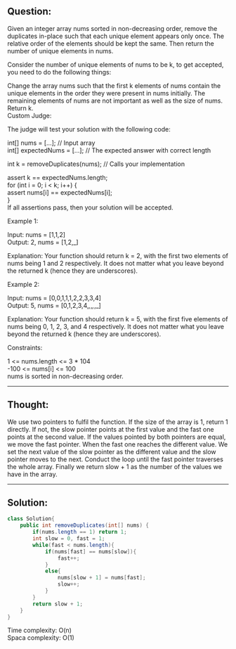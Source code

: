 ## Question:

Given an integer array nums sorted in non-decreasing order, remove the duplicates in-place such that each unique element appears only once. The relative order of the elements should be kept the same. Then return the number of unique elements in nums.

Consider the number of unique elements of nums to be k, to get accepted, you need to do the following things:

Change the array nums such that the first k elements of nums contain the unique elements in the order they were present in nums initially. The remaining elements of nums are not important as well as the size of nums.
Return k.  
Custom Judge:

The judge will test your solution with the following code:

int[] nums = [...]; // Input array  
int[] expectedNums = [...]; // The expected answer with correct length

int k = removeDuplicates(nums); // Calls your implementation

assert k == expectedNums.length;  
for (int i = 0; i < k; i++) {  
    assert nums[i] == expectedNums[i];  
}  
If all assertions pass, then your solution will be accepted.  
 
Example 1:

Input: nums = [1,1,2]  
Output: 2, nums = [1,2,_]  

Explanation: Your function should return k = 2, with the first two elements of nums being 1 and 2 respectively.
It does not matter what you leave beyond the returned k (hence they are underscores).

Example 2:

Input: nums = [0,0,1,1,1,2,2,3,3,4]  
Output: 5, nums = [0,1,2,3,4,_,_,_,_,_]  

Explanation: Your function should return k = 5, with the first five elements of nums being 0, 1, 2, 3, and 4 respectively.
It does not matter what you leave beyond the returned k (hence they are underscores).
 
Constraints:

1 <= nums.length <= 3 * 104  
-100 <= nums[i] <= 100  
nums is sorted in non-decreasing order.  

---
## Thought: 
We use two pointers to fulfil the function. If the size of the array is 1, return 1 directly. If not, the slow pointer points at the 
first value and the fast one points at the second value. If the values pointed by both pointers are equal, we move the fast pointer. When
the fast one reaches the different value. We set the next value of the slow pointer as the different value and the slow pointer moves to 
the next. Conduct the loop until the fast pointer traverses the whole array. Finally we return slow + 1 as the number of the values we have in the array.

---
## Solution:
```Java
class Solution{
    public int removeDuplicates(int[] nums) {
        if(nums.length == 1) return 1;
        int slow = 0, fast = 1;
        while(fast < nums.length){
            if(nums[fast] == nums[slow]){
                fast++;
            }
            else{
                nums[slow + 1] = nums[fast];
                slow++;
            }
        }
        return slow + 1;
    }
}
```
Time complexity: O(n)  
Spaca complexity: O(1)
